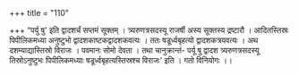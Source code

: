 +++
title = "110"

+++
“पर्यु षु' इति द्वादशर्चं सप्तमं सूक्तम् । त्र्यरुणत्रसदस्यू राजर्षी अस्य सूक्तस्य द्रष्टारौ । आदितस्तिस्रः पिपीलिकमध्या अनुष्टुभो द्वादशकाष्टकद्वादशकवत्यः । ततः षडूर्ध्वबृहत्यो द्वादशकत्रयवत्यः । अथ दशम्याद्यास्तिस्रो विराजः । पवमानः सोमो देवता । तथा चानुक्रान्तं- पर्यू षु द्वादश त्र्यरुणत्रसदस्यू तिस्रोऽनुष्टुभः पिपीलिकमध्याः षडूर्ध्वबृहत्यस्तिस्रश्च विराजः' इति । गतो विनियोगः ।।